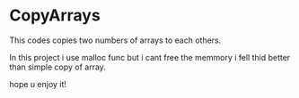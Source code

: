 # CopyArrays
This codes copies two numbers of arrays to each others.

In this project i use malloc func but i cant free the memmory i fell thid better than simple copy of array.

hope u enjoy it!
